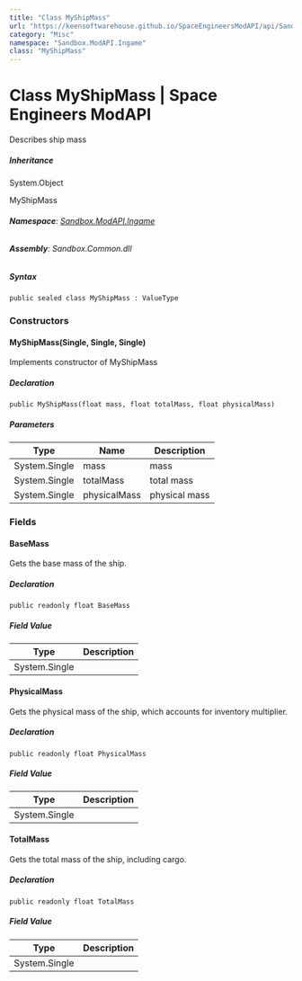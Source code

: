 ```yaml
---
title: "Class MyShipMass"
url: "https://keensoftwarehouse.github.io/SpaceEngineersModAPI/api/Sandbox.ModAPI.Ingame.MyShipMass.html"
category: "Misc"
namespace: "Sandbox.ModAPI.Ingame"
class: "MyShipMass"
---
```


# Class MyShipMass | Space Engineers ModAPI

Describes ship mass

##### Inheritance

System.Object

MyShipMass

###### **Namespace**: [Sandbox.ModAPI.Ingame](https://keensoftwarehouse.github.io/SpaceEngineersModAPI/api/Sandbox.ModAPI.Ingame.html)

###### **Assembly**: Sandbox.Common.dll

##### Syntax

```
public sealed class MyShipMass : ValueType
```

### Constructors

#### MyShipMass(Single, Single, Single)

Implements constructor of MyShipMass

##### Declaration

```
public MyShipMass(float mass, float totalMass, float physicalMass)
```

##### Parameters

| Type | Name | Description |
| --- | --- | --- |
| System.Single | mass | mass |
| System.Single | totalMass | total mass |
| System.Single | physicalMass | physical mass |

### Fields

#### BaseMass

Gets the base mass of the ship.

##### Declaration

```
public readonly float BaseMass
```

##### Field Value

| Type | Description |
| --- | --- |
| System.Single |     |

#### PhysicalMass

Gets the physical mass of the ship, which accounts for inventory multiplier.

##### Declaration

```
public readonly float PhysicalMass
```

##### Field Value

| Type | Description |
| --- | --- |
| System.Single |     |

#### TotalMass

Gets the total mass of the ship, including cargo.

##### Declaration

```
public readonly float TotalMass
```

##### Field Value

| Type | Description |
| --- | --- |
| System.Single |     |